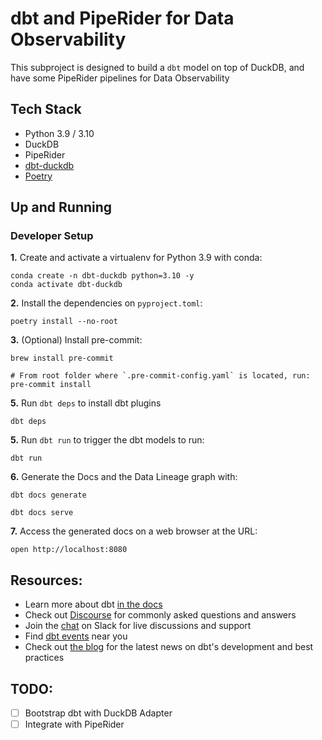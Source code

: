 # dbt and PipeRider for Data Observability

This subproject is designed to build a `dbt` model on top of DuckDB, and have some PipeRider pipelines for Data Observability


## Tech Stack
- Python 3.9 / 3.10
- DuckDB
- PipeRider
- [dbt-duckdb](https://docs.getdbt.com/reference/warehouse-setups/duckdb-setup)
- [Poetry](https://python-poetry.org/docs/)


## Up and Running

### Developer Setup

**1.** Create and activate a virtualenv for Python 3.9 with conda:
```shell
conda create -n dbt-duckdb python=3.10 -y
conda activate dbt-duckdb
```

**2.** Install the dependencies on `pyproject.toml`:
```shell
poetry install --no-root
```

**3.** (Optional) Install pre-commit:
```shell
brew install pre-commit

# From root folder where `.pre-commit-config.yaml` is located, run:
pre-commit install
```

**5.** Run `dbt deps` to install dbt plugins
```shell
dbt deps
```

**5.** Run `dbt run` to trigger the dbt models to run:
```shell
dbt run
```

**6.** Generate the Docs and the Data Lineage graph with:
```shell
dbt docs generate
```
```shell
dbt docs serve
```

**7.** Access the generated docs on a web browser at the URL:
```shell
open http://localhost:8080
```

## Resources:
- Learn more about dbt [in the docs](https://docs.getdbt.com/docs/introduction)
- Check out [Discourse](https://discourse.getdbt.com/) for commonly asked questions and answers
- Join the [chat](https://community.getdbt.com/) on Slack for live discussions and support
- Find [dbt events](https://events.getdbt.com) near you
- Check out [the blog](https://blog.getdbt.com/) for the latest news on dbt's development and best practices

## TODO:
- [ ] Bootstrap dbt with DuckDB Adapter
- [ ] Integrate with PipeRider

